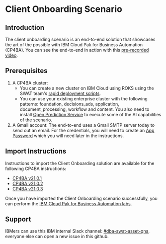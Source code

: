 # Client Onboarding Scenario

## Introduction

The client onboarding scenario is an end-to-end solution that showcases the art of the possible with IBM Cloud Pak for Business Automation (CP4BA). You can see the end-to-end in action with this [pre-recorded video](http://ibm.biz/cp4ba-overview-video).

## Prerequisites

1. A CP4BA cluster:
   - You can create a new cluster on IBM Cloud using ROKS using the SWAT team's [rapid deployment scripts](https://github.com/IBM/cp4ba-rapid-deployment).
   - You can use your existing enterprise cluster with the following patterns: foundation, decisions_ads, application, document_processing, workflow and content. You also need to install [Open Prediction Service](https://github.com/IBM/open-prediction-service-hub/tree/main/ops-implementations/ads-ml-service) to execute some of the AI capabilities of the scenario.
2. A Gmail account: The end-to-end uses a Gmail SMTP server today to send out an email. For the credentials, you will need to create an [App Password](https://support.google.com/accounts/answer/185833?hl=en) which you will need later in the instructions.

## Import Instructions

Instructions to import the Client Onboarding solution are available for the following CP4BA instructions:

- [CP4BA v21.0.1](/21.0.1)
- [CP4BA v21.0.2](/21.0.2)
- [CP4BA v21.0.3](/21.0.3)

Once you have imported the Client Onboarding scenario successfully, you can perform the [IBM Cloud Pak for Business Automation labs](https://github.com/IBM/cp4ba-labs).

## Support

IBMers can use this IBM internal Slack channel: [#dba-swat-asset-qna](**https://ibm-cloud.slack.com/archives/C026TD1SGCA**), everyone else can open a new issue in this github. 



